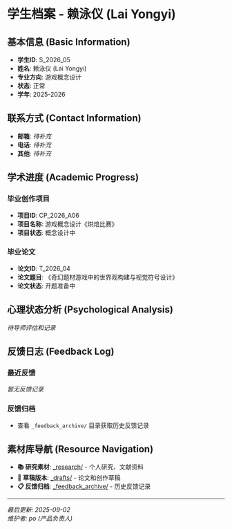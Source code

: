 # 学生档案 - 赖泳仪 (Lai Yongyi)

## 基本信息 (Basic Information)

- **学生ID**: S_2026_05
- **姓名**: 赖泳仪 (Lai Yongyi)
- **专业方向**: 游戏概念设计
- **状态**: 正常
- **学年**: 2025-2026

## 联系方式 (Contact Information)

- **邮箱**: *待补充*
- **电话**: *待补充*
- **其他**: *待补充*

## 学术进度 (Academic Progress)

### 毕业创作项目
- **项目ID**: CP_2026_A06
- **项目名称**: 游戏概念设计《烘焙比赛》
- **项目状态**: 概念设计中

### 毕业论文
- **论文ID**: T_2026_04
- **论文题目**: 《奇幻题材游戏中的世界观构建与视觉符号设计》
- **论文状态**: 开题准备中

## 心理状态分析 (Psychological Analysis)

*待导师评估和记录*

## 反馈日志 (Feedback Log)

### 最近反馈
*暂无反馈记录*

### 反馈归档
- 查看 `_feedback_archive/` 目录获取历史反馈记录

## 素材库导航 (Resource Navigation)

- **📚 研究素材**: [_research/](./_research/) - 个人研究、文献资料
- **📝 草稿版本**: [_drafts/](./_drafts/) - 论文和创作草稿
- **📋 反馈归档**: [_feedback_archive/](./_feedback_archive/) - 历史反馈记录

---

*最后更新: 2025-09-02*  
*维护者: po (产品负责人)*
